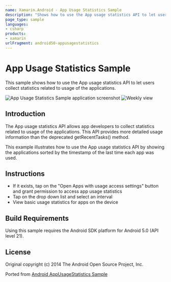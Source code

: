 ```yaml
---
name: Xamarin.Android - App Usage Statistics Sample
description: "Shows how to use the App usage statistics API to let users collect statistics related to usage of the applications #androidlollipop"
page_type: sample
languages:
- csharp
products:
- xamarin
urlFragment: android50-appusagestatistics
---
```

# App Usage Statistics Sample

This sample shows how to use the App usage statistics API to let users collect statistics related
to usage of the applications.

![App Usage Statistics Sample application screenshot](Screenshots/1-view-daily.png) ![Weekly view](Screenshots/2-view-weekly.png)

## Introduction

The App usage statistics API allows app developers to collect statistics related to usage of
the applications. This API provides more detailed usage information than the deprecated
getRecentTasks() method.

This example illustrates how to use the App usage statistics API by showing the applications sorted
by the timestamp of the last time each app was used.

## Instructions

* If it exists, tap on the "Open Apps with usage access settings" button and grant permission to access app usage statistics
* Tap on the drop down list and select an interval
* View basic usage statistics for apps on the device

## Build Requirements

Using this sample requires the Android SDK platform for Android 5.0 (API level 21).

## License

Original copyright (c) 2014 The Android Open Source Project, Inc.

Ported from [Android AppUsageStatistics Sample](https://github.com/googlesamples/android-AppUsageStatistics)
